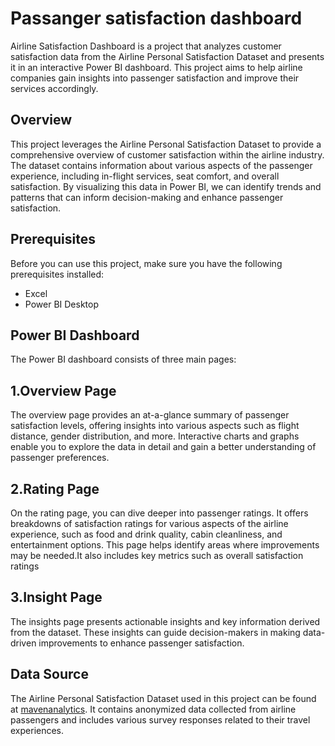  # Passanger satisfaction dashboard

 Airline Satisfaction Dashboard is a project that analyzes customer satisfaction data from the Airline Personal Satisfaction Dataset and presents it in an interactive Power BI dashboard. This project aims to help airline companies gain insights into passenger satisfaction and improve their services accordingly.

 ## Overview

 This project leverages the Airline Personal Satisfaction Dataset to provide a comprehensive overview of customer satisfaction within the airline industry. The dataset contains information about various aspects of the passenger experience, including in-flight services, seat comfort, and overall satisfaction. By visualizing this data in Power BI, we can identify trends and patterns that can inform decision-making and enhance passenger satisfaction.

## Prerequisites

Before you can use this project, make sure you have the following prerequisites installed:

* Excel
* Power BI Desktop

## Power BI Dashboard
The Power BI dashboard consists of three main pages:

## 1.Overview Page
The overview page provides an at-a-glance summary of passenger satisfaction levels, offering insights into various aspects such as flight distance, gender distribution, and more. Interactive charts and graphs enable you to explore the data in detail and gain a better understanding of passenger preferences.

## 2.Rating Page
On the rating page, you can dive deeper into passenger ratings. It offers breakdowns of satisfaction ratings for various aspects of the airline experience, such as food and drink quality, cabin cleanliness, and entertainment options. This page helps identify areas where improvements may be needed.It also includes key metrics such as overall satisfaction ratings

## 3.Insight Page
The insights page presents actionable insights and key information derived from the dataset. These insights can guide decision-makers in making data-driven improvements to enhance passenger satisfaction.

## Data Source
The Airline Personal Satisfaction Dataset used in this project can be found at [mavenanalytics](https://app.mavenanalytics.io/datasets?search=airline%20passenger%20satisfaction). It contains anonymized data collected from airline passengers and includes various survey responses related to their travel experiences.














